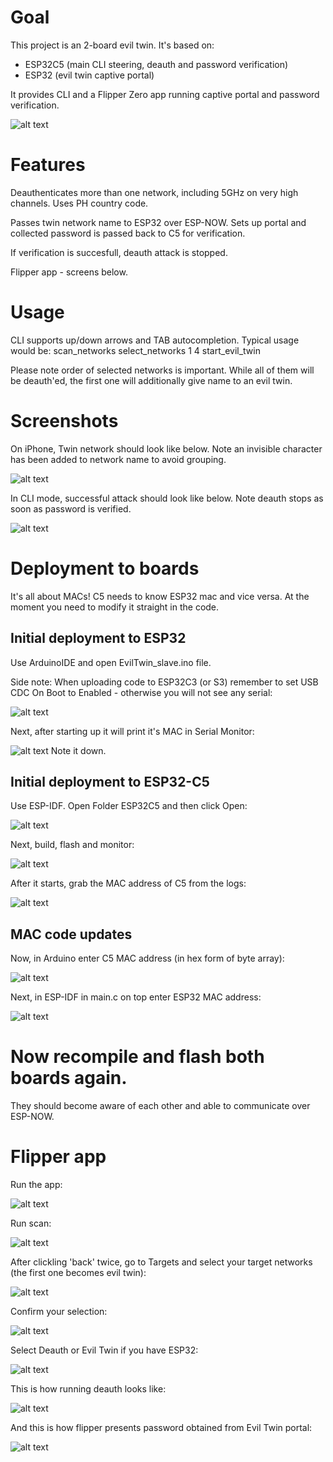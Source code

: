 # Goal
This project is an 2-board evil twin. It's based on:
- ESP32C5 (main CLI steering, deauth and password verification)
- ESP32 (evil twin captive portal)

It provides CLI and a Flipper Zero app running captive portal and password verification.

![alt text](f_pass.png)

# Features
Deauthenticates more than one network, including 5GHz on very high channels. Uses PH country code. 

Passes twin network name to ESP32 over ESP-NOW. Sets up portal and collected password is passed back to C5 for verification. 

If verification is succesfull, deauth attack is stopped.

Flipper app - screens below. 

# Usage
CLI supports up/down arrows and TAB autocompletion. 
Typical usage would be:
scan_networks
select_networks 1 4
start_evil_twin

Please note order of selected networks is important. While all of them will be deauth'ed, the first one will additionally give name to an evil twin.

# Screenshots

On iPhone, Twin network should look like below. Note an invisible character has been added to network name to avoid grouping.

![alt text](image-1.png)

In CLI mode, successful attack should look like below. Note deauth stops as soon as password is verified.

![alt text](image-9.png)

# Deployment to boards
It's all about MACs! C5 needs to know ESP32 mac and vice versa. At the moment you need to modify it straight in the code.

## Initial deployment to ESP32
Use ArduinoIDE and open EvilTwin_slave.ino file.

Side note: When uploading code to ESP32C3 (or S3) remember to set USB CDC On Boot to Enabled - otherwise you will not see any serial:

![alt text](image-2.png)

Next, after starting up it will print it's MAC in Serial Monitor:

![alt text](image-3.png)
Note it down. 

## Initial deployment to ESP32-C5
Use ESP-IDF. Open Folder ESP32C5 and then click Open:

![alt text](image-4.png) 


Next, build, flash and monitor:

![alt text](image-5.png)

After it starts, grab the MAC address of C5 from the logs:

![alt text](image-6.png)

## MAC code updates
Now, in Arduino enter C5 MAC address (in hex form of byte array):

![alt text](image-7.png)

Next, in ESP-IDF in main.c on top enter ESP32 MAC address:

![alt text](image-8.png)

# Now recompile and flash both boards again.
They should become aware of each other and able to communicate over ESP-NOW.

# Flipper app

Run the app:

![alt text](app_icon.png)

Run scan:

![alt text](main_menu.png)

After clickling 'back' twice, go to Targets and select your target networks (the first one becomes evil twin):

![alt text](scan_list.png)

Confirm your selection:

![alt text](confirm_sel.png)


Select Deauth or Evil Twin if you have ESP32:

![alt text](attack_menu.png)

This is how running deauth looks like:

![alt text](f_deauth.png)

And this is how flipper presents password obtained from Evil Twin portal:

![alt text](f_pass.png)